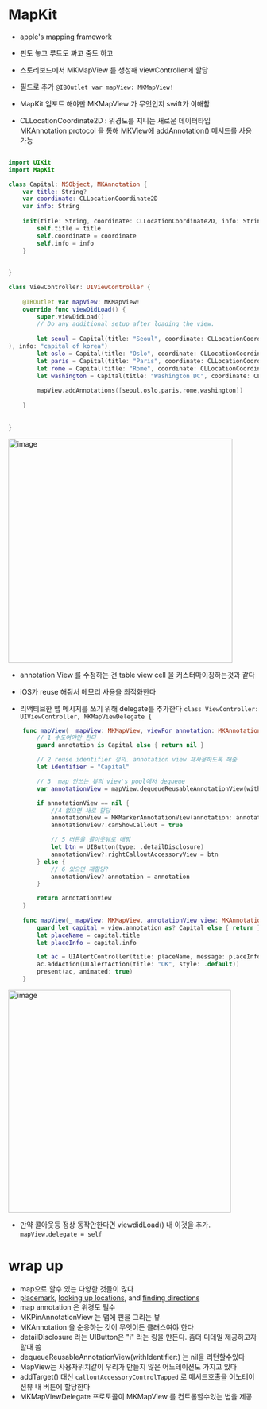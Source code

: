 # MapKit

- apple's mapping framework
- 핀도 놓고 루트도 짜고 줌도 하고

- 스토리보드에서 MKMapView 를 생성해 viewController에 할당
- 필드로 추가 `@IBOutlet var mapView: MKMapView!`
- MapKit 임포트 해야만 MKMapView 가 무엇인지 swift가 이해함

- CLLocationCoordinate2D : 위경도를 지니는 새로운 데이터타입
  MKAnnotation protocol 을 통해 MKView에 addAnnotation() 메서드를 사용 가능


```swift

import UIKit
import MapKit

class Capital: NSObject, MKAnnotation {
    var title: String?
    var coordinate: CLLocationCoordinate2D
    var info: String
    
    init(title: String, coordinate: CLLocationCoordinate2D, info: String) {
        self.title = title
        self.coordinate = coordinate
        self.info = info
    }
    
    
}

class ViewController: UIViewController {
    
    @IBOutlet var mapView: MKMapView!
    override func viewDidLoad() {
        super.viewDidLoad()
        // Do any additional setup after loading the view.
        
        let seoul = Capital(title: "Seoul", coordinate: CLLocationCoordinate2D(latitude: 37.532600, longitude: 127.024612
), info: "capital of korea")
        let oslo = Capital(title: "Oslo", coordinate: CLLocationCoordinate2D(latitude: 59.95, longitude: 10.75), info: "Founded over a thousand years ago.")
        let paris = Capital(title: "Paris", coordinate: CLLocationCoordinate2D(latitude: 48.8567, longitude: 2.3508), info: "Often called the City of Light.")
        let rome = Capital(title: "Rome", coordinate: CLLocationCoordinate2D(latitude: 41.9, longitude: 12.5), info: "Has a whole country inside it.")
        let washington = Capital(title: "Washington DC", coordinate: CLLocationCoordinate2D(latitude: 38.895111, longitude: -77.036667), info: "Named after George himself.")
        
        mapView.addAnnotations([seoul,oslo,paris,rome,washington])
        
    }
    
    
}
```

<img width="451" alt="image" src="https://github.com/100DaysOfSwift/100-days-of-swift/assets/40600306/a4c339bd-e4f9-49c1-9f2b-6c2395db11e1">


- annotation View 를 수정하는 건 table view cell 을 커스터마이징하는것과 같다
- iOS가 reuse 해줘서 메모리 사용을 최적화한다

- 리액티브한 맵 메시지를 쓰기 위해 delegate를 추가한다 `class ViewController: UIViewController, MKMapViewDelegate {`

```swift
    func mapView(_ mapView: MKMapView, viewFor annotation: MKAnnotation) -> MKAnnotationView? {
        // 1 수도여야만 한다
        guard annotation is Capital else { return nil }

        // 2 reuse identifier 정의. annotation view 재사용하도록 해줌
        let identifier = "Capital"

        // 3  map 안쓰는 뷰의 view's pool에서 dequeue
        var annotationView = mapView.dequeueReusableAnnotationView(withIdentifier: identifier)

        if annotationView == nil {
            //4 없으면 새로 할당
            annotationView = MKMarkerAnnotationView(annotation: annotation, reuseIdentifier: identifier)
            annotationView?.canShowCallout = true

            // 5 버튼을 콜아웃뷰로 매핑 
            let btn = UIButton(type: .detailDisclosure)
            annotationView?.rightCalloutAccessoryView = btn
        } else {
            // 6 있으면 재할당?
            annotationView?.annotation = annotation
        }

        return annotationView
    }
    
    func mapView(_ mapView: MKMapView, annotationView view: MKAnnotationView, calloutAccessoryControlTapped control: UIControl) {
        guard let capital = view.annotation as? Capital else { return }
        let placeName = capital.title
        let placeInfo = capital.info

        let ac = UIAlertController(title: placeName, message: placeInfo, preferredStyle: .alert)
        ac.addAction(UIAlertAction(title: "OK", style: .default))
        present(ac, animated: true)
    }
```
<img width="448" alt="image" src="https://github.com/100DaysOfSwift/100-days-of-swift/assets/40600306/d5335aab-2680-4c7e-a520-79cb58175c27">


- 만약 콜아웃등 정상 동작안한다면 viewdidLoad() 내 이것을 추가. `mapView.delegate = self`


# wrap up


- map으로 할수 있는 다양한 것들이 많다
- [placemark](https://www.hackingwithswift.com/example-code/location/adding-places-to-mkmapview-using-mkplacemark), [looking up locations](https://www.hackingwithswift.com/example-code/location/how-to-look-up-a-location-with-mklocalsearchrequest), and [finding directions](https://www.hackingwithswift.com/example-code/location/how-to-find-directions-using-mkmapview-and-mkdirectionsrequest)
- map annotation 은 위경도 필수
- MKPinAnnotationView 는 맵에 핀을 그리는 뷰
- MKAnnotation 을 순응하는 것이 무엇이든 클래스여야 한다
- detailDisclosure 라는 UIButton은 "i" 라는 링을 만든다. 좀더 디테일 제공하고자할때 씀
- dequeueReusableAnnotationView(withIdentifier:) 는 nil을 리턴할수있다 
- MapView는 사용자위치같이 우리가 만들지 않은 어노테이션도 가지고 있다
- addTarget() 대신 `calloutAccessoryControlTapped` 로 메서드호출을 어노테이션뷰 내 버튼에 할당한다
- MKMapViewDelegate 프로토콜이 MKMapView 를 컨트롤할수있는 법을 제공
